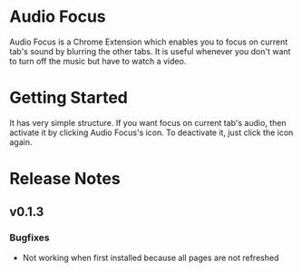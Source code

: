 # Audio Focus

Audio Focus is a Chrome Extension which enables you to focus on current tab's sound by blurring the other tabs. It is useful whenever you don't want to turn off the music but have to watch a video.

# Getting Started

It has very simple structure. If you want focus on current tab's audio, then activate it by clicking Audio Focus's icon. To deactivate it, just click the icon again.

# Release Notes

## v0.1.3

### Bugfixes

- Not working when first installed because all pages are not refreshed
